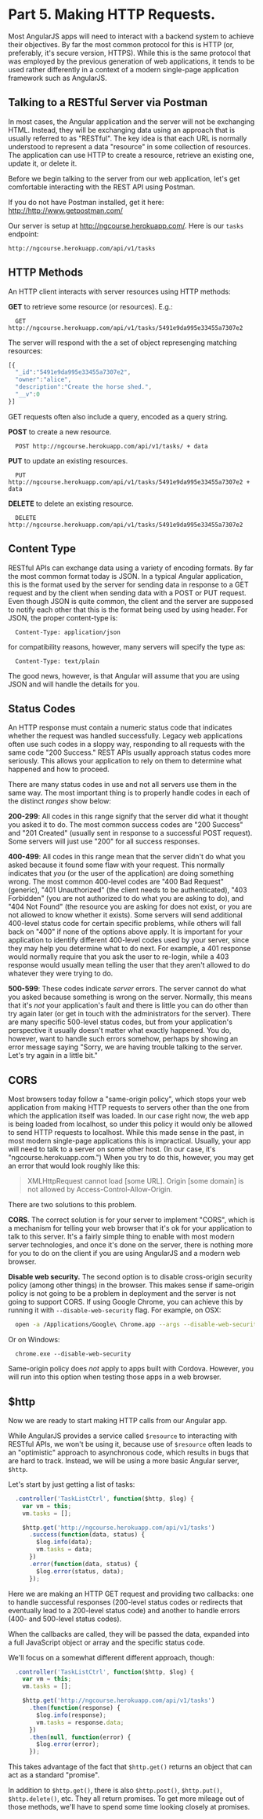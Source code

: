 # Part 5. Making HTTP Requests.

Most AngularJS apps will need to interact with a backend system to achieve
their objectives. By far the most common protocol for this is HTTP (or,
preferably, it's secure version, HTTPS). While this is the same protocol that
was employed by the previous generation of web applications, it tends to be
used rather differently in a context of a modern single-page application
framework such as AngularJS.

## Talking to a RESTful Server via Postman

In most cases, the Angular application and the server will not be exchanging
HTML. Instead, they will be exchanging data using an approach that is usually
referred to as "RESTful". The key idea is that each URL is normally understood
to represent a data "resource" in some collection of resources. The
application can use HTTP to create a resource, retrieve an existing one,
update it, or delete it.

Before we begin talking to the server from our web application, let's get
comfortable interacting with the REST API using Postman.

If you do not have Postman installed, get it here: <http://http://www.getpostman.com/>

Our server is setup at http://ngcourse.herokuapp.com/. Here is our `tasks` endpoint:

    http://ngcourse.herokuapp.com/api/v1/tasks

## HTTP Methods

An HTTP client interacts with server resources using HTTP methods:

__GET__ to retrieve some resource (or resources). E.g.:

```
  GET http://ngcourse.herokuapp.com/api/v1/tasks/5491e9da995e33455a7307e2
```

The server will respond with the a set of object represenging matching resources:

```js
[{
  "_id":"5491e9da995e33455a7307e2",
  "owner":"alice",
  "description":"Create the horse shed.",
  "__v":0
}]
```

GET requests often also include a query, encoded as a query string.

__POST__ to create a new resource.

```
  POST http://ngcourse.herokuapp.com/api/v1/tasks/ + data
```

__PUT__ to update an existing resources.

```
  PUT http://ngcourse.herokuapp.com/api/v1/tasks/5491e9da995e33455a7307e2 + data
```

__DELETE__ to delete an existing resource.

```
  DELETE http://ngcourse.herokuapp.com/api/v1/tasks/5491e9da995e33455a7307e2
```

## Content Type

RESTful APIs can exchange data using a variety of encoding formats. By far the
most common format today is JSON. In a typical Angular application, this is
the format used by the server for sending data in response to a GET request
and by the client when sending data with a POST or PUT request. Even though
JSON is quite common, the client and the server are supposed to notify each
other that this is the format being used by using header. For JSON, the proper
content-type is:

```
  Content-Type: application/json
```

for compatibility reasons, however, many servers will specify the type as:

```
  Content-Type: text/plain
```

The good news, however, is that Angular will assume that you are using JSON
and will handle the details for you.

## Status Codes

An HTTP response must contain a numeric status code that indicates whether the
request was handled successfully. Legacy web applications often use such
codes in a sloppy way, responding to all requests with the same code "200
Success." REST APIs usually approach status codes more seriously. This allows
your application to rely on them to determine what happened and how to
proceed.

There are many status codes in use and not all servers use them in the same
way. The most important thing is to properly handle codes in each of the
distinct _ranges_ show below:

__200-299__: All codes in this range signify that the server did what it
thought you asked it to do. The most common success codes are "200 Success"
and "201 Created" (usually sent in response to a successful POST request).
Some servers will just use "200" for all success responses.

__400-499__: All codes in this range mean that the server didn't do what you
asked because it found some flaw with your request. This normally indicates
that _you_ (or the user of the application) are doing something wrong. The
most common 400-level codes are "400 Bad Request" (generic), "401
Unauthorized" (the client needs to be authenticated), "403 Forbidden" (you are
not authorized to do what you are asking to do), and "404 Not Found" (the
resource you are asking for does not exist, or you are not allowed to know
whether it exists). Some servers will send additional 400-level status code
for certain specific problems, while others will fall back on "400" if none of
the options above apply. It is important for your application to identify
different 400-level codes used by your server, since they may help you
determine what to do next. For example, a 401 response would normally require
that you ask the user to re-login, while a 403 response would usually mean
telling the user that they aren't allowed to do whatever they were trying to
do.

__500-599__: These codes indicate _server_ errors. The server cannot do what
you asked because something is wrong on the server. Normally, this means that
it's _not_ your application's fault and there is little you can do other than
try again later (or get in touch with the administrators for the server).
There are many specific 500-level status codes, but from your application's
perspective it usually doesn't matter what exactly happened. You do, however,
want to handle such errors somehow, perhaps by showing an error message saying
"Sorry, we are having trouble talking to the server. Let's try again in a
little bit."

## CORS

Most browsers today follow a "same-origin policy", which stops your web
application from making HTTP requests to servers other than the one from which
the application itself was loaded. In our case right now, the web app is being
loaded from localhost, so under this policy it would only be allowed to send
HTTP requests to localhost. While this made sense in the past, in most modern
single-page applications this is impractical. Usually, your app will need to
talk to a server on some other host. (In our case, it's
"ngcourse.herokuapp.com.") When you try to do this, however, you may get an
error that would look roughly like this:

> XMLHttpRequest cannot load [some URL]. Origin [some domain] is not allowed
> by Access-Control-Allow-Origin.

There are two solutions to this problem.

__CORS__. The correct solution is for your server to implement "CORS", which
is a mechanism for telling your web browser that it's ok for your application
to talk to this server. It's a fairly simple thing to enable with most modern
server technologies, and once it's done on the server, there is nothing more
for you to do on the client if you are using AngularJS and a modern web
browser.

__Disable web security.__ The second option is to disable cross-origin
security policy (among other things) in the browser. This makes sense if
same-origin policy is not going to be a problem in deployment and the server is not
going to support CORS. If using Google Chrome, you can achieve this by running
it with `--disable-web-security` flag. For example, on OSX:

```bash
  open -a /Applications/Google\ Chrome.app --args --disable-web-security
```

Or on Windows:

```
  chrome.exe --disable-web-security
```

Same-origin policy does _not_ apply to apps built with Cordova. However, you
will run into this option when testing those apps in a web browser.

## $http

Now we are ready to start making HTTP calls from our Angular app.

While AngularJS provides a service called `$resource` to interacting with
RESTful APIs, we won't be using it, because use of `$resource` often leads to
an "optimistic" approach to asynchronous code, which results in bugs that are
hard to track. Instead, we will be using a more basic Angular server, `$http`.

Let's start by just getting a list of tasks:

```javascript
  .controller('TaskListCtrl', function($http, $log) {
    var vm = this;
    vm.tasks = [];

    $http.get('http://ngcourse.herokuapp.com/api/v1/tasks')
      .success(function(data, status) {
        $log.info(data);
        vm.tasks = data;
      })
      .error(function(data, status) {
        $log.error(status, data);
      });
```

Here we are making an HTTP GET request and providing two callbacks: one to
handle successful responses (200-level status codes or redirects that
eventually lead to a 200-level status code) and another to handle errors (400-
and 500-level status codes).

When the callbacks are called, they will be passed the data, expanded into a
full JavaScript object or array and the specific status code.

We'll focus on a somewhat different different approach, though:

```javascript
  .controller('TaskListCtrl', function($http, $log) {
    var vm = this;
    vm.tasks = [];

    $http.get('http://ngcourse.herokuapp.com/api/v1/tasks')
      .then(function(response) {
        $log.info(response);
        vm.tasks = response.data;
      })
      .then(null, function(error) {
        $log.error(error);
      });
```

This takes advantage of the fact that `$http.get()` returns an object that can
act as a standard "promise".

In addition to `$http.get()`, there is also `$http.post()`, `$http.put()`,
`$http.delete()`, etc. They all return promises. To get more mileage out of
those methods, we'll have to spend some time looking closely at promises.

